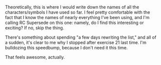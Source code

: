 Theoretically, this is where I would write down the names of all the
characters/symbols I have used so far. I feel pretty comfortable with the fact
that I know the names of nearly everything I've been using, and I'm calling RC
Supersede on this one: namely, do I find this interesting or exciting? If no,
skip the thing.

There's something about spending "a few days rewriting the list," and all of a
sudden, it's clear to me why I stopped after exercise 21 last time. I'm
bulldozing this speedbump, because I don't need it this time.

That feels awesome, actually.
